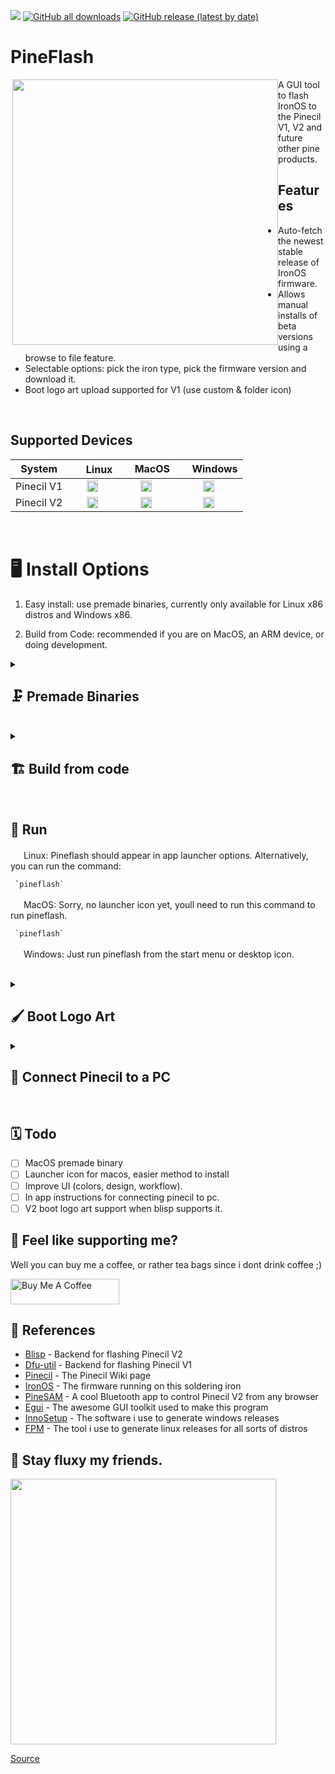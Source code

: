 
<a href="https://github.com/Spagett1/PineFlash#pineflash"><img src="https://hits.seeyoufarm.com/api/count/incr/badge.svg?url=https%3A%2F%2Fgithub.com%2FSpagett1%2FPineFlash&count_bg=%23187BC0&title_bg=%23555555&icon=&icon_color=%23E7E7E7&title=hits&edge_flat=true"/></a>
[![GitHub all downloads](https://img.shields.io/github/downloads/spagett1/pineflash/total?color=187BC0&style=flat-square)](https://github.com/Spagett1/PineFlash/releases/)
[![GitHub release (latest by date)](https://img.shields.io/github/v/release/spagett1/pineflash?color=187BC0&style=flat-square)](https://github.com/Spagett1/PineFlash/releases/)


# PineFlash

<img src="https://user-images.githubusercontent.com/77225642/232490633-7500925f-9f4b-4051-93cd-bbed0d8090be.png" align="right" width="425" style="float:left">

A GUI tool to flash IronOS to the Pinecil V1, V2 and future other pine products.  

## Features
* Auto-fetch the newest stable release of IronOS firmware.
* Allows manual installs of beta versions using a browse to file feature.
* Selectable options: pick the iron type, pick the firmware version and download it.
* Boot logo art upload supported for V1 (use custom & folder icon)

<br clear="both" />

## Supported Devices 
 | System  |<img width="17" src="https://cdn.simpleicons.org/Linux/187BC0" /> Linux  | <img width="15" src="https://cdn.simpleicons.org/Apple/187BC0" /> MacOS|  <img width="15" src="https://cdn.simpleicons.org/Windows11/187BC0" /> Windows|
 | :-----: | :-----: | :-----: | :-----: |
 | Pinecil V1 |<img width="18" src="https://cdn.simpleicons.org/cachet/187BC0" />|<img width="18" src="https://cdn.simpleicons.org/cachet/187BC0" />| <img width="18" src="https://cdn.simpleicons.org/cachet/187BC0" />  |
 | Pinecil V2 | <img width="18" src="https://cdn.simpleicons.org/cachet/187BC0" />   | <img width="18" src="https://cdn.simpleicons.org/cachet/187BC0" />  |  <img width="18" src="https://cdn.simpleicons.org/cachet/187BC0" />  |
<br clear="both" />


# :desktop_computer: Install Options


1. Easy install: use premade binaries, currently only available for Linux x86 distros and Windows x86.

2. Build from Code: recommended if you are on MacOS, an ARM device, or doing development.

<details>
  <summary>
   
## :clamp: Premade Binaries 
 </summary>

## <img width="18" src="https://cdn.simpleicons.org/Windows11/187BC0" /> Windows
Download the latest pineflash exe file from the [releases page](https://github.com/Spagett1/PineFlash/releases).

Then just double click it.

### <img width="18" src="https://cdn.simpleicons.org/RedHat/" /> RedHat distros (Fedora, Centos, Nobara, Rocky, etc.)
Download the latest pineflash .rpm file from the [releases page](https://github.com/Spagett1/PineFlash/releases).

 Then just run.
 ```
 sudo dnf install ./pineflash-*.x86_64.rpm
 ```
 
### <img width="18" src="https://cdn.simpleicons.org/ArchLinux/187BC0" /> Arch based distros (Arch, Artix, Manjaro, Endeavor, etc.)

Download the latest pineflash pkg.tar.zst file from the [releases page](https://github.com/Spagett1/PineFlash/releases).

Then simply run.
```
sudo pacman -U pineflash-*-x86_64.pkg.tar.zst
```

### <img width="18" src="https://cdn.simpleicons.org/Debian" /> Debian based distros (Debian, Ubuntu, PopOs, etc.)
Download the latest pineflash .deb file from the [releases page](https://github.com/Spagett1/PineFlash/releases).

Then just run.
```
sudo apt install ./pineflash_*_amd64.deb
```

### <img width="18" src="https://cdn.simpleicons.org/Linux/CC5500" /> Other Linux x86 distro's
Download the latest pineflash .tar.xz file from the [releases page](https://github.com/Spagett1/PineFlash/releases).

Extract the file.
```
tar -xf ./pineflash-*-x86_64.tar.xz
```

And copy the contents into your system 
```
doas cp -r ./usr /
```
> **_NOTE:_**  Make sure you install dfu-util manually if you have a pinecil v1 and choose this option. Window manager users should ensure they have a pokit agent installed and enabled.

### <img width="18" src="https://cdn.simpleicons.org/Apple/818589" /> MacOs

Sorry we dont have built apps for you yet, head to the build from code section and use the Unix install script. 

> **_NOTE:_** You will also need to start pineflash from the terminal, this is on the todo list to get fixed.

</details>
<div style="clear:both;">&nbsp;</div>

<details>
  <summary>
   
## :building_construction: Build from code 
 </summary>

Use this build method if the premade binaries do not support your architecture or you have dev purposes.

### :bookmark_tabs: Build Dependancies

- Install these if you do not have them (not needed if using the PKGBUILD).
- Use the General list if you do not see your OS name.

<div style="clear:both;">&nbsp;</div>

  <details>
    <summary>
<img width="17" src="https://cdn.simpleicons.org/windowsterminal/F46D01" /> General dependancy list
  </summary>

If your operating system has its own section, then please go there; it has package names tailored to your distro.

This list only covers linux distros which are not named below.

If you had to install more dependencies to get it to work, please open an issue to let us know the specific OS and packages you used.

```
cmake
rust 
git
dfu-util - for pinecil V1 support
polkit - Linux only
gcc         
```
  </details>

  <details>
    <summary>
  <img width="17" src="https://cdn.simpleicons.org/apple/818589" /> MacOS
  </summary>

First, install **[macports here](https://www.macports.org/install.php)**. That allows easy install of these:

```
cmake
rust
git
dfu-util
polkit
gcc12
```

  </details>

  <details>
    <summary>
  <img width="17" src="https://cdn.simpleicons.org/debian/A81D33" /> Dependencies for Debian
  </summary>

```
cmake
rust-all (alternatively go to https://rustup.rs/)
git
dfu-util - for pinecil V1 support
policykit-1
g++
pkg-config 
libglib2.0-dev
build-essential    
libfontconfig-dev 
fontconfig-config  
libgdk3.0-cli-dev
libatk1.0-0   
libatk1.0-dev       
libgtk-3-dev             
```
This line will install everything:
```
sudo apt install cmake rust-all git dfu-util policykit-1 g++ pkg-config libglib2.0-dev build-essential libfontconfig-dev fontconfig-config libgdk3.0-cli-dev libatk1.0-0 libatk1.0-dev libgtk-3-dev             
```
</details>

<details>
  <summary>
<img width="17" src="https://cdn.simpleicons.org/archlinux/187BC0" /> Dependencies for Arch
 </summary>

```
cmake
rust (If doing development i recommend the `rustup` package)
git
dfu-util - for pinecil V1 support
polkit
gcc
pkgconf
glibc 
base-devel 
fontconfig
atmm
gtk3         
```
This line will install everything:
```
sudo pacman -S --needed cmake rust git dfu-util polkit gcc pkgconf glibc base-devel fontconfig atmm gtk3
```

</details>
<div style="clear:both;">&nbsp;</div>

<details>
  <summary>
  
### :toolbox: Build option 1, handy scripts

 </summary>
 
Handy scripts will compile and install PineFlash for you.

### <img width="17" src="https://cdn.simpleicons.org/Linux/187BC0" /> Build Unix from script. (Macos and Linux)
1. To build from source code, first install build dependencies.
2. Download the source code with the following commands.
```
git clone https://github.com/Spagett1/PineFlash/
cd PineFlash
```
3. Run the `generic_unix_install.sh` file which will build and install Pineflash.

### <img width="17" src="https://cdn.simpleicons.org/archlinux/187BC0" />  Build on Arch based distro's (Arch, Artix, Manjaro, Endeavor, Arch Arm, etc.) 
1. All dependancies will be handled by the PKGBUILD
2. Download the source code with the following commands.
```
git clone https://github.com/Spagett1/PineFlash/
cd PineFlash
```
3. Just run `makepkg -si` in the main directory to build and install it.
</details>
<div style="clear:both;">&nbsp;</div>

  <details>
  <summary>
   
### :weight_lifting_man: Build option 2, manual build
 </summary>

Old school style, this is recommended if you have issues with the scripts or want to help develop PineFlash.
 
1. Install all the build dependancies listed above.

2. Download the source code.

```
git clone https://github.com/Spagett1/PineFlash/
cd PineFlash 
```

4. Download blisp which is needed for pinecil V2 support, alternatively compile it if you are not on a 64 bit computer. [Instructions]("https://github.com/pine64/blisp")

In the following instructions replace `platform` with your operating system (`linux` or `macos`)
```
curl -L "https://github.com/pine64/blisp/releases/download/v0.0.3/blisp-platform64-v0.0.3.zip" -o "blisp-platform64-v0.0.3.zip"
unzip "blisp-platform-v0.0.3.zip"
sudo mv ./blisp /usr/local/bin/blisp
```
:dart: Important: Don't forget to add blisp to your path 

5. Then build pineflash itself
```
cargo build --release
```
6. The resulting binary will be in `target/release/pineflash`, this can be moved into your path (`/usr/bin/pineflash`) or just run as a portable executable.

7. Then copy the `assets/Pineflash.desktop` file to `/usr/share/applications` and copy `assets/pine64logo.png` to `/usr/share/pixmaps` for the shortcut to show up in launchers. (This does not apply to MacOs, you will have to run pineflash from the terminal for now, sorry.)

8. Just run the program by typing it into the terminal.
```
pineflash
```
Alternatively just run it from your app launcher (unless your on macos).
  </details>
  
</details>
<div style="clear:both;">&nbsp;</div>

## :runner: Run 

<img width="17" src="https://cdn.simpleicons.org/Linux/CC5500" /> Linux: Pineflash should appear in app launcher options. Alternatively, you can run the command:  

     `pineflash`

<img width="17" src="https://cdn.simpleicons.org/Apple/818589" /> MacOS: Sorry, no launcher icon yet, youll need to run this command to run pineflash.

     `pineflash`

<img width="17" src="https://cdn.simpleicons.org/Windows/187BC0" /> Windows: Just run pineflash from the start menu or desktop icon.
<div style="clear:both;">&nbsp;</div>

 <details>
   <summary>

## :paintbrush: Boot Logo Art
  </summary>
  
- Select Custom from version drop-down, then click on the folder icon to browse to the art file you want to load.
- Currently only V1 supports Boot logos.
- See [IronOS-Meta](https://github.com/Ralim/IronOS-Meta/) to get premade art or details on how to make custom art.
- [Work in progress](https://github.com/Ralim/IronOS/issues/1373#issuecomment-1414925011) by Ralim to get blisp to support logos for V2.
- Presently, the only method for V2 is to make a custom version of IronOS firmware with logo art embeded in the code; this is for advanced users comfortable Github and code changes [see here](https://github.com/Ralim/IronOS-Meta/issues/32#issuecomment-1505172982).

 </details>

<details>
  <summary>
 
 ## :electric_plug: Connect Pinecil to a PC
  </summary>

1. To do the firmware update, connect one end of a USB cable to the PC.
2. Then, hold down the `[-]` button **before** plugging the usb-c cable to the back of Pinecil.
3. Keep holding the `[-]` for ~10 seconds more before releasing the button. If you correctly entered flashing mode, the screen will be black/empty. If not, do it again, flip the cable, or try another cable, different port, or a different PC.
4. See [Pinecil Wiki](https://wiki.pine64.org/wiki/Pinecil_Firmware) firmware details if you get stuck.
</details>
<div style="clear:both;">&nbsp;</div>

## :spiral_calendar: Todo

- [ ] MacOS premade binary
- [ ] Launcher icon for macos, easier method to install
- [ ] Improve UI (colors, design, workflow).
- [ ] In app instructions for connecting pinecil to pc.
- [ ] V2 boot logo art support when blisp supports it.

## :tea: Feel like supporting me?

Well you can buy me a coffee, or rather tea bags since i dont drink coffee ;)

<a href="https://www.buymeacoffee.com/spagett" target="_blank"><img src="https://cdn.buymeacoffee.com/buttons/default-orange.png" alt="Buy Me A Coffee" height="41" width="174"></a>

## :book: References

- [Blisp](https://github.com/pine64/blisp) - Backend for flashing Pinecil V2
- [Dfu-util](https://dfu-util.sourceforge.net/) - Backend for flashing Pinecil V1
- [Pinecil](https://wiki.pine64.org/wiki/Pinecil) - The Pinecil Wiki page
- [IronOS](https://github.com/Ralim/IronOS) - The firmware running on this soldering iron
- [PineSAM](https://github.com/builder555/PineSAM) - A cool Bluetooth app to control Pinecil V2 from any browser
- [Egui](https://github.com/emilk/egui) - The awesome GUI toolkit used to make this program
- [InnoSetup](https://github.com/jrsoftware/issrc) - The software i use to generate windows releases
- [FPM](https://github.com/jordansissel/fpm) - The tool i use to generate linux releases for all sorts of distros
 
 ## :dash: Stay fluxy my friends.
 <img src="https://user-images.githubusercontent.com/77225642/229288128-e6993505-47a2-4437-92cf-7b2a5de10677.png" width="425">
 
[Source](https://www.reddit.com/r/PINE64official/comments/xk9vxu/most_interesting_man_in_the_world_i_dont_always/)
